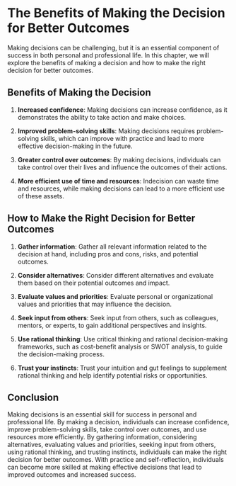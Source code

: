 The Benefits of Making the Decision for Better Outcomes
=======================================================================================

Making decisions can be challenging, but it is an essential component of success in both personal and professional life. In this chapter, we will explore the benefits of making a decision and how to make the right decision for better outcomes.

Benefits of Making the Decision
-------------------------------

1. **Increased confidence**: Making decisions can increase confidence, as it demonstrates the ability to take action and make choices.

2. **Improved problem-solving skills**: Making decisions requires problem-solving skills, which can improve with practice and lead to more effective decision-making in the future.

3. **Greater control over outcomes**: By making decisions, individuals can take control over their lives and influence the outcomes of their actions.

4. **More efficient use of time and resources**: Indecision can waste time and resources, while making decisions can lead to a more efficient use of these assets.

How to Make the Right Decision for Better Outcomes
--------------------------------------------------

1. **Gather information**: Gather all relevant information related to the decision at hand, including pros and cons, risks, and potential outcomes.

2. **Consider alternatives**: Consider different alternatives and evaluate them based on their potential outcomes and impact.

3. **Evaluate values and priorities**: Evaluate personal or organizational values and priorities that may influence the decision.

4. **Seek input from others**: Seek input from others, such as colleagues, mentors, or experts, to gain additional perspectives and insights.

5. **Use rational thinking**: Use critical thinking and rational decision-making frameworks, such as cost-benefit analysis or SWOT analysis, to guide the decision-making process.

6. **Trust your instincts**: Trust your intuition and gut feelings to supplement rational thinking and help identify potential risks or opportunities.

Conclusion
----------

Making decisions is an essential skill for success in personal and professional life. By making a decision, individuals can increase confidence, improve problem-solving skills, take control over outcomes, and use resources more efficiently. By gathering information, considering alternatives, evaluating values and priorities, seeking input from others, using rational thinking, and trusting instincts, individuals can make the right decision for better outcomes. With practice and self-reflection, individuals can become more skilled at making effective decisions that lead to improved outcomes and increased success.
